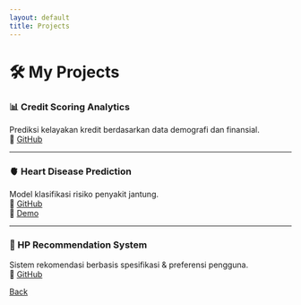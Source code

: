 ```yaml
---
layout: default
title: Projects
---
```


# 🛠️ My Projects

### 📊 Credit Scoring Analytics
Prediksi kelayakan kredit berdasarkan data demografi dan finansial.  
🔗 [GitHub](https://github.com/username/credit-scoring-analytics)

---

### 🫀 Heart Disease Prediction
Model klasifikasi risiko penyakit jantung.  
🔗 [GitHub](https://github.com/username/heart-disease-prediction)  
🔗 [Demo](https://heart-app.streamlit.app)

---

### 📱 HP Recommendation System
Sistem rekomendasi berbasis spesifikasi & preferensi pengguna.  
🔗 [GitHub](https://github.com/username/cellphone-recommender)

[Back](./)
